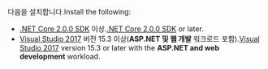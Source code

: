 <span data-ttu-id="88605-101">다음을 설치합니다.</span><span class="sxs-lookup"><span data-stu-id="88605-101">Install the following:</span></span>

* <span data-ttu-id="88605-102">[.NET Core 2.0.0 SDK](https://www.microsoft.com/net/core) 이상.</span><span class="sxs-lookup"><span data-stu-id="88605-102">[.NET Core 2.0.0 SDK](https://www.microsoft.com/net/core) or later.</span></span>
* <span data-ttu-id="88605-103">[Visual Studio 2017](https://www.visualstudio.com/downloads/) 버전 15.3 이상(**ASP.NET 및 웹 개발** 워크로드 포함).</span><span class="sxs-lookup"><span data-stu-id="88605-103">[Visual Studio 2017](https://www.visualstudio.com/downloads/) version 15.3 or later with the **ASP.NET and web development** workload.</span></span>
